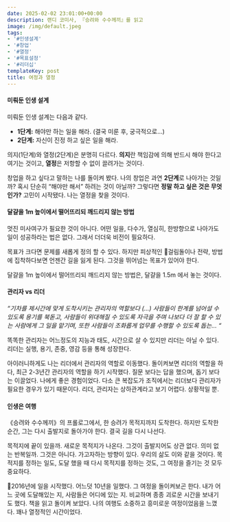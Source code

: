 ```yaml
---
date: 2025-02-02 23:01:00+00:00
description: 랜디 코미사, 『승려와 수수께끼』를 읽고
image: /img/default.jpeg
tags:
- '#인생설계'
- '#창업'
- '#열정'
- '#목표설정'
- '#리더십'
templateKey: post
title: 여정과 열정
---
```


#### 미뤄둔 인생 설계

미뤄둔 인생 설계는 다음과 같다.

* **1단계:** 해야만 하는 일을 해라. (결국 미룬 후, 궁극적으로…)
* **2단계:** 자신이 진정 하고 싶은 일을 해라.

의지(1단계)와 열정(2단계)은 분명히 다르다. **의지**란 책임감에 의해 반드시 해야 한다고 여기는 것이고, **열정**은 저항할 수 없이 끌려가는 것이다.

창업을 하고 싶다고 말하는 나를 돌이켜 봤다. 나의 창업은 과연 **2단계**로 나아가는 것일까? 혹시 단순히 “해야만 해서” 하려는 것이 아닐까? 그렇다면 **정말 하고 싶은 것은 무엇인가?** 고민이 시작됐다. 나는 열정을 찾을 것이다.

#### 달걀을 1m 높이에서 떨어뜨리되 깨드리지 않는 방법

멋진 미사여구가 필요한 것이 아니다. 어떤 일을, 다수가, 열심히, 한방향으로 나아가도 일이 성공하라는 법은 없다. 그래서 더더욱 비전이 필요하다. 

목표가 크다면 문제를 새롭게 정의 할 수 있다. 하지만 피상적인 걸림돌이나 전략, 방법에 집착하다보면 언젠간 길을 잃게 된다. 그것을 뛰어넘는 목표가 있어야 한다. 

달걀을 1m 높이에서 떨어뜨리되 깨드리지 않는 방법은, 달걀을 1.5m 에서 놓는 것이다.

#### 관리자 vs 리더

*“기차를 제시간에 맞게 도착시키는 관리자의 역할보다 (...) 사람들이 한계를 넘어설 수 있도록 용기를 북돋고, 사람들이 위대해질 수 있도록 자극을 주며 나보다 더 잘 할 수 있는 사람에게 그 일을 맡기며, 또한 사람들이 조화롭게 업무를 수행할 수 있도록 돕는… “*

똑똑한 관리자는 어느정도의 지능과 태도, 시간으로 살 수 있지만 리더는 아닐 수 있다. 리더는 실행, 용기, 존중, 영감 등을 통해 성장한다.

아이러니하게도 나는 리더에서 관리자의 역할로 이동했다. 돌이켜보면 리더의 역할을 하다, 최근 2-3년간 관리자의 역할을 하기 시작했다. 질문 보다는 답을 했으며, 돕기 보다는 이끌었다. 나에게 좋은 경험이었다. 다소 큰 복잡도가 조직에서는 리더보다 관리자가 필요한 경우가 있기 때문이다. 리더, 관리자는 상하관계라고 보기 어렵다. 상황적일 뿐.

#### 인생은 여행

《승려와 수수께끼》의 프롤로그에서, 한 승려가 목적지까지 도착한다. 하지만 도착한 순간, 그는 다시 출발지로 돌아가야 한다. 결국 길을 다시 나선다.

목적지에 끝이 있을까. 새로운 목적지가 나온다. 그것이 출발지어도 상관 없다. 의미 없는 반복일까. 그것은 아니다. 가고자하는 방향이 있다. 우리의 삶도 이와 같을 것이다. 목적지를 정하는 일도, 도달 했을 때 다시  목적지를 정하는 것도, 그 여정을 즐기는 것 모두 중요하다.

2016년에 일을 시작했다. 어느덧 10년을 일했다. 그 여정을 돌이켜보곤 한다. 내가 어느 곳에 도달해있는 지, 사람들은 어디에 있는 지. 비교하며 종종 괴로운 시간을 보내기도 했다. 책을 읽고 돌이켜 보았다. 나의 여행도 소중하고 흥미로운 여정이었음을 느꼈다. 꽤나 열정적인 시간이었다.